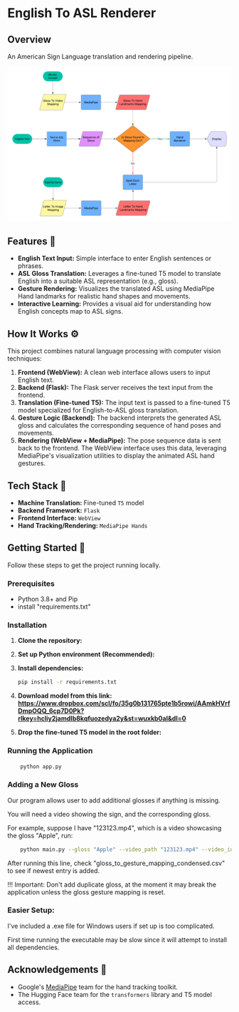 # English To ASL Renderer

## Overview

An American Sign Language translation and rendering pipeline. 

![FlowChart](Flowchart.png "Flow Chart")

## Features 🌟

* **English Text Input:** Simple interface to enter English sentences or phrases.
* **ASL Gloss Translation:** Leverages a fine-tuned T5 model to translate English into a suitable ASL representation (e.g., gloss).
* **Gesture Rendering:** Visualizes the translated ASL using MediaPipe Hand landmarks for realistic hand shapes and movements.
* **Interactive Learning:** Provides a visual aid for understanding how English concepts map to ASL signs.

## How It Works ⚙️

This project combines natural language processing with computer vision techniques:

1.  **Frontend (WebView):** A clean web interface allows users to input English text.
2.  **Backend (Flask):** The Flask server receives the text input from the frontend.
3.  **Translation (Fine-tuned T5):** The input text is passed to a fine-tuned T5 model specialized for English-to-ASL gloss translation.
4.  **Gesture Logic (Backend):** The backend interprets the generated ASL gloss and calculates the corresponding sequence of hand poses and movements.
5.  **Rendering (WebView + MediaPipe):** The pose sequence data is sent back to the frontend. The WebView interface uses this data, leveraging MediaPipe's visualization utilities to display the animated ASL hand gestures.

## Tech Stack 🔧

* **Machine Translation:** Fine-tuned `T5` model
* **Backend Framework:** `Flask`
* **Frontend Interface:** `WebView`
* **Hand Tracking/Rendering:** `MediaPipe Hands`

## Getting Started 🚀

Follow these steps to get the project running locally.

### Prerequisites

* Python 3.8+ and Pip
* install "requirements.txt"

### Installation

1.  **Clone the repository:**

2.  **Set up Python environment (Recommended):**

3.  **Install dependencies:**
    ```bash
    pip install -r requirements.txt
    ```
4.  **Download model from this link: https://www.dropbox.com/scl/fo/35g0b131765pte1b5rowi/AAmkHVrfDmpOQQ_6cp7D0Pk?rlkey=hcliy2jamdlb8kqfuozedya2y&st=wuxkb0al&dl=0**

5.  **Drop the fine-tuned T5 model in the root folder:**

### Running the Application

```bash
    python app.py
```


### Adding a New Gloss

Our program allows user to add additional glosses if anything is missing. 

You will need a video showing the sign, and the corresponding gloss.

For example, suppose I have "123123.mp4", which is a video showcasing the gloss "Apple", run:

```bash
    python main.py --gloss "Apple" --video_path "123123.mp4" --video_id "123123" --action "parse_video"
```

After running this line, check "gloss_to_gesture_mapping_condensed.csv" to see if newest entry is added.

!!! Important: 
Don't add duplicate gloss, at the moment it may break the application unless the gloss gesture mapping is reset.


### Easier Setup:

I've included a .exe file for Windows users if set up is too complicated.

First time running the executable may be slow since it will attempt to install all dependencies.


## Acknowledgements 🙏

* Google's [MediaPipe](https://developers.google.com/mediapipe) team for the hand tracking toolkit.
* The Hugging Face team for the `transformers` library and T5 model access.